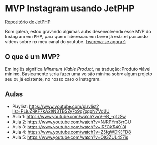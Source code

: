 # MVP Instagram usando JetPHP
[Repositório do JetPHP](https://github.com/jetphp/jetphp)

Bom galera, estou gravando algumas aulas desenvolvendo esse MVP do Instagram em PHP, para quem interessar: em breve já estarei postando vídeos sobre no meu canal do youtube. [Inscreva-se agora :)](https://www.youtube.com/c/KeniGamer?sub_confirmation=1)
## O que é um MVP?
Em inglês significa *Minimum Viable Product*, na tradução: Produto viável mínimo.
Basicamente seria fazer uma versão mínima sobre algum projeto seu ou já existente, no nosso caso o Instagram.


## Aulas
- Playlist: https://www.youtube.com/playlist?list=PLjuZRKF7kA20N3TBSZy7o9q7qqpN7VdUU
- Aula 1: https://www.youtube.com/watch?v=V-vB_-q1zSw
- Aula 2: https://www.youtube.com/watch?v=NJRPYm3yrGU
- Aula 3: https://www.youtube.com/watch?v=iRZCX549-3I
- Aula 4: https://www.youtube.com/watch?v=ZSfgWDKEFD8
- Aula 5: https://www.youtube.com/watch?v=O93ZUL4S7is
